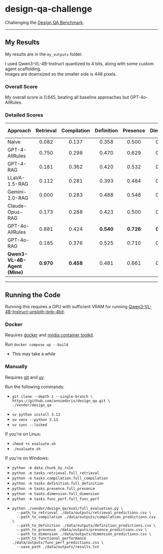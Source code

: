 # design-qa-challenge
Challenging the [Design QA Benchmark](https://github.com/anniedoris/design_qa).

---

## My Results
My results are in the ```my_outputs``` folder.

I used Qwen3-VL-4B-Instruct quantized to 4 bits, along with some custom agent scaffolding. \
Images are downsized so the smaller side is 448 pixels.

### Overall Score
My overall score is 0.645, beating all baseline approaches but GPT-4o-AllRules.

### Detailed Scores

| Approach | Retrieval | Compilation | Definition | Presence | Dimension | Functional Performance | Average |
|-------|:----:|:----:|:----:|:----:|:----:|:----:|:----:|
| Naive | 0.082 | 0.137 | 0.358 | 0.500 | 0.500 | 0.500 | 0.346 |
| GPT-4-AllRules | 0.750 | 0.298 | 0.470 | 0.629 | 0.533 | 0.563 | 0.541 |
| GPT-4-RAG | 0.181 | 0.362 | 0.420 | 0.532 | 0.300 | 0.563 | 0.393 |
| LLaVA-1.5-RAG | 0.112 | 0.281 | 0.393 | 0.484 | 0.408 | 0.536 | 0.369 |
| Gemini-1.0-RAG | 0.000 | 0.283 | 0.488 | 0.548 | 0.525 | 0.438 | 0.456 |
| Claude-Opus-RAG | 0.173 | 0.288 | 0.423 | 0.500 | 0.508 | 0.875 | 0.461 |
| GPT-4o-AllRules | 0.881 | 0.424 | **0.540** | **0.726** | **0.825** | **0.938** | **0.722** |
| GPT-4o-RAG | 0.185 | 0.376 | 0.525 | 0.710 | 0.675 | 0.750 | 0.537 |
| **Qwen3-VL-4B-Agent (Mine)** | **0.970** | **0.458** | 0.481 | 0.661 | 0.550 | 0.750 | 0.645 |

---

## Running the Code
Running this requires a GPU with sufficient VRAM for running [Qwen3-VL-4B-Instruct-unsloth-bnb-4bit](https://huggingface.co/unsloth/Qwen3-VL-4B-Instruct-unsloth-bnb-4bit).

### Docker
Requires [docker](https://docs.docker.com/engine/install/) and [nvidia container toolkit](https://docs.nvidia.com/datacenter/cloud-native/container-toolkit/latest/install-guide.html).

Run ```docker compose up --build```
- This may take a while

### Manually
Requires [git](https://github.com/git-guides/install-git) and [uv](https://docs.astral.sh/uv/getting-started/installation/).

Run the following commands:
- ```
  git clone --depth 1 --single-branch \
  https://github.com/anniedoris/design_qa.git \
  ./vendor/design_qa
  ```
- ```uv python install 3.13```
- ```uv venv --python 3.13```
- ```uv sync --locked```

If you're on Linux:
- ```chmod +x evaluate.sh```
- ```./evaluate.sh```

If you're on Windows:
- ```python -m data.chunk_by_rule```
- ```python -m tasks.retrieval.full_retrieval```
- ```python -m tasks.compilation.full_compilation```
- ```python -m tasks.definition.full_definition```
- ```python -m tasks.presence.full_presence```
- ```python -m tasks.dimension.full_dimension```
- ```python -m tasks.func_perf.full_func_perf```
- ```
  python ./vendor/design_qa/eval/full_evaluation.py \
    --path_to_retrieval ./data/outputs/retrieval_predictions.csv \
    --path_to_compilation ./data/outputs/compilation_predictions.csv \
    --path_to_definition ./data/outputs/definition_predictions.csv \
    --path_to_presence ./data/outputs/presence_predictions.csv \
    --path_to_dimension ./data/outputs/dimension_predictions.csv \
    --path_to_functional_performance ./data/outputs/func_perf_predictions.csv \
    --save_path ./data/outputs/results.txt
  ```
